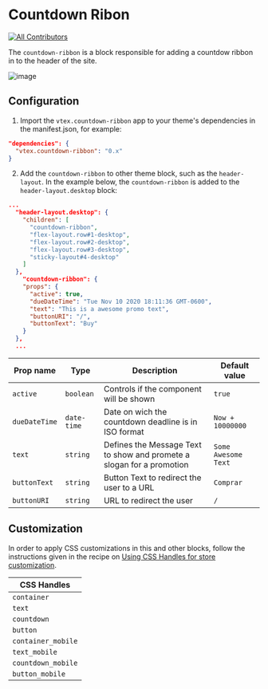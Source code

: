 # Countdown Ribon

<!-- ALL-CONTRIBUTORS-BADGE:START - Do not remove or modify this section -->
[![All Contributors](https://img.shields.io/badge/all_contributors-3-orange.svg?style=flat-square)](#contributors-)
<!-- ALL-CONTRIBUTORS-BADGE:END -->

The `countdown-ribbon` is a block responsible for adding a countdow ribbon in to the header of the site.

![image](https://user-images.githubusercontent.com/65255533/98749331-fd74ac00-2380-11eb-86c4-b68ab079f6c8.png)

## Configuration

1. Import the `vtex.countdown-ribbon` app to your theme's dependencies in the manifest.json, for example:

```json
"dependencies": {
  "vtex.countdown-ribbon": "0.x"
}
```

2. Add the `countdown-ribbon` to other theme block, such as the `header-layout`. In the example below, the `countdown-ribbon` is added to the `header-layout.desktop` block:

```json
...
  "header-layout.desktop": {
    "children": [
      "countdown-ribbon",
      "flex-layout.row#1-desktop",
      "flex-layout.row#2-desktop",
      "flex-layout.row#3-desktop",
      "sticky-layout#4-desktop"
    ]
  },
    "countdown-ribbon": {
    "props": {
      "active": true,
      "dueDateTime": "Tue Nov 10 2020 18:11:36 GMT-0600",
      "text": "This is a awesome promo text",
      "buttonURI": "/",
      "buttonText": "Buy"
    }
  },
  ...
```

| Prop name               | Type       | Description                                                                       | Default value        |
| ----------------------- | ---------- | --------------------------------------------------------------------------------- | -------------------- |
| `active`                | `boolean`  | Controls if the component will be shown                                           | `true`               |
| `dueDateTime`           | `date-time`| Date on wich the countdown deadline is in ISO format                              | `Now + 10000000`     |
| `text`                  | `string`   | Defines the Message Text to show and promete a slogan for a promotion             | `Some Awesome Text`  |
| `buttonText`            | `string`   | Button Text to redirect the user to a URL                                         | `Comprar`            |
| `buttonURI`             | `string`   | URL to redirect the user                                                          | `/`                  |

## Customization

In order to apply CSS customizations in this and other blocks, follow the instructions given in the recipe on [Using CSS Handles for store customization](https://vtex.io/docs/recipes/style/using-css-handles-for-store-customization).

| CSS Handles           |
| --------------------- |
| `container`           |
| `text`                |
| `countdown`           |
| `button`              |
| `container_mobile`    |
| `text_mobile`         |
| `countdown_mobile`    |
| `button_mobile`       |